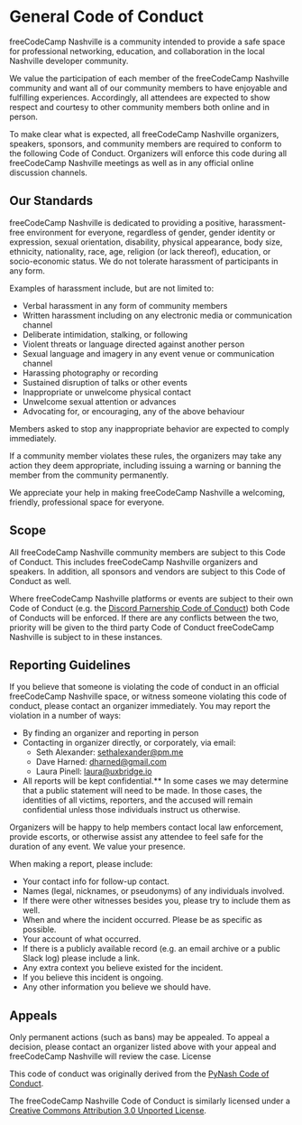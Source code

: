# General Code of Conduct

freeCodeCamp Nashville is a community intended to provide a safe space for professional networking, education, and collaboration in the local Nashville developer community.

We value the participation of each member of the freeCodeCamp Nashville community and want all of our community members to have enjoyable and fulfilling experiences. Accordingly, all attendees are expected to show respect and courtesy to other community members both online and in person.

To make clear what is expected, all freeCodeCamp Nashville organizers, speakers, sponsors, and community members are required to conform to the following Code of Conduct. Organizers will enforce this code during all freeCodeCamp Nashville meetings as well as in any official online discussion channels.

## Our Standards

freeCodeCamp Nashville is dedicated to providing a positive, harassment-free environment for everyone, regardless of gender, gender identity or expression, sexual orientation, disability, physical appearance, body size, ethnicity, nationality, race, age, religion (or lack thereof), education, or socio-economic status. We do not tolerate harassment of participants in any form.

Examples of harassment include, but are not limited to:

- Verbal harassment in any form of community members
- Written harassment including on any electronic media or communication channel
- Deliberate intimidation, stalking, or following
- Violent threats or language directed against another person
- Sexual language and imagery in any event venue or communication channel
- Harassing photography or recording
- Sustained disruption of talks or other events
- Inappropriate or unwelcome physical contact
- Unwelcome sexual attention or advances
- Advocating for, or encouraging, any of the above behaviour

Members asked to stop any inappropriate behavior are expected to comply immediately.

If a community member violates these rules, the organizers may take any action they deem appropriate, including issuing a warning or banning the member from the community permanently.

We appreciate your help in making freeCodeCamp Nashville a welcoming, friendly, professional space for everyone.

## Scope

All freeCodeCamp Nashville community members are subject to this Code of Conduct. This includes freeCodeCamp Nashville organizers and speakers. In addition, all sponsors and vendors are subject to this Code of Conduct as well.

Where freeCodeCamp Nashville platforms or events are subject to their own Code of Conduct (e.g. the [Discord Parnership Code of Conduct](https://support.discordapp.com/hc/en-us/articles/360024871991-Discord-Partnership-Code-of-Conduct)) both Code of Conducts will be enforced. If there are any conflicts between the two, priority will be given to the third party Code of Conduct freeCodeCamp Nashville is subject to in these instances.

## Reporting Guidelines

If you believe that someone is violating the code of conduct in an official freeCodeCamp Nashville space, or witness someone violating this code of conduct, please contact an organizer immediately. You may report the violation in a number of ways:

- By finding an organizer and reporting in person
- Contacting in organizer directly, or corporately, via email:
  - Seth Alexander: sethalexander@pm.me
  - Dave Harned: dharned@gmail.com
  - Laura Pinell: laura@uxbridge.io
- All reports will be kept confidential.** In some cases we may determine that a public statement will need to be made. In those cases, the identities of all victims, reporters, and the accused will remain confidential unless those individuals instruct us otherwise.

Organizers will be happy to help members contact local law enforcement, provide escorts, or otherwise assist any attendee to feel safe for the duration of any event. We value your presence.

When making a report, please include:

- Your contact info for follow-up contact.
- Names (legal, nicknames, or pseudonyms) of any individuals involved.
- If there were other witnesses besides you, please try to include them as well.
- When and where the incident occurred. Please be as specific as possible.
- Your account of what occurred.
- If there is a publicly available record (e.g. an email archive or a public Slack log) please include a link.
- Any extra context you believe existed for the incident.
- If you believe this incident is ongoing.
- Any other information you believe we should have.

## Appeals

Only permanent actions (such as bans) may be appealed. To appeal a decision, please contact an organizer listed above with your appeal and freeCodeCamp Nashville will review the case.
License

This code of conduct was originally derived from the [PyNash Code of Conduct](https://pynash.org/code-of-conduct).

The freeCodeCamp Nashville Code of Conduct is similarly licensed under a [Creative Commons Attribution 3.0 Unported License](https://creativecommons.org/licenses/by/3.0/).
